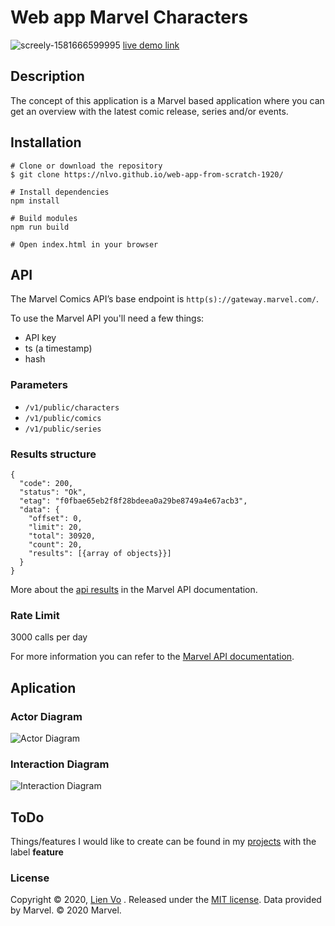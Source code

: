 # Web app Marvel Characters
![screely-1581666599995](https://user-images.githubusercontent.com/8554238/74512208-0cb8ed00-4f08-11ea-8774-58dd3b033cb7.png)
[live demo link](https://nlvo.github.io/web-app-from-scratch-1920/)

## Description
The concept of this application is a Marvel based application where you can get an overview with the latest comic release, series and/or events.

## Installation
```
# Clone or download the repository
$ git clone https://nlvo.github.io/web-app-from-scratch-1920/

# Install dependencies
npm install

# Build modules
npm run build

# Open index.html in your browser
```
## API
The Marvel Comics API’s base endpoint is `http(s)://gateway.marvel.com/`.

To use the Marvel API you'll need a few things:

* API key
* ts (a timestamp)
* hash

### Parameters
* `/v1/public/characters`
* `/v1/public/comics`
* `/v1/public/series`

### Results structure
```
{
  "code": 200,
  "status": "Ok",
  "etag": "f0fbae65eb2f8f28bdeea0a29be8749a4e67acb3",
  "data": {
    "offset": 0,
    "limit": 20,
    "total": 30920,
    "count": 20,
    "results": [{array of objects}}]
  }
}
```
More about the [api results](https://developer.marvel.com/documentation/apiresults) in the Marvel API documentation.

### Rate Limit
3000 calls per day

For more information you can refer to the [Marvel API documentation](https://developer.marvel.com/documentation/).

## Aplication
### Actor Diagram
![Actor Diagram](https://user-images.githubusercontent.com/8554238/75497364-50a9f880-59c4-11ea-898d-418ca7a1e3d4.png)

### Interaction Diagram
![Interaction Diagram](https://user-images.githubusercontent.com/8554238/75497870-dc705480-59c5-11ea-8bd3-099a5912ae45.png)

## ToDo
Things/features I would like to create can be found in my [projects](https://github.com/nlvo/web-app-from-scratch-1920/projects/1)
 with the label __feature__

### License
Copyright © 2020, [Lien Vo](https://github.com/nlvo) . Released under the [MIT license](https://github.com/nlvo/web-app-from-scratch-1920/blob/master/LICENSE). Data provided by Marvel. © 2020 Marvel.

<!-- Add a link to your live demo in Github Pages 🌐-->

<!-- ☝️ replace this description with a description of your own work -->

<!-- replace the code in the /docs folder with your own, so you can showcase your work with GitHub Pages 🌍 -->

<!-- Add a nice poster image here at the end of the week, showing off your shiny frontend 📸 -->

<!-- Maybe a table of contents here? 📚 -->

<!-- How about a section that describes how to install this project? 🤓 -->

<!-- ...but how does one use this project? What are its features 🤔 -->

<!-- What external data source is featured in your project and what are its properties 🌠 -->

<!-- Maybe a checklist of done stuff and stuff still on your wishlist? ✅ -->

<!-- How about a license here? 📜 (or is it a licence?) 🤷 -->
